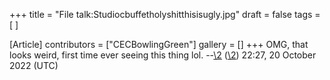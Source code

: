 +++
title = "File talk:Studiocbuffetholyshitthisisugly.jpg"
draft = false
tags = [ ]

[Article]
contributors = ["CECBowlingGreen"]
gallery = []
+++
OMG, that looks weird, first time ever seeing this thing lol. --[\2](\1) ([\2](\1)) 22:27, 20 October 2022 (UTC)